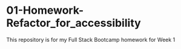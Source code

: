 # 01-Homework-Refactor_for_accessibility
This repository is for my Full Stack Bootcamp homework for Week 1
